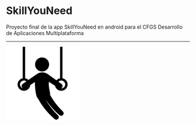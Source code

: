 # SkillYouNeed
Proyecto final de la app SkillYouNeed en android para el CFGS Desarrollo de Aplicaciones Multiplataforma
<hr>
<img src="https://github.com/diegomartinezalaminos/SkillYouNeed/blob/main/logo.png" alt="Error al cargar la imagen" width="200" height="200">
